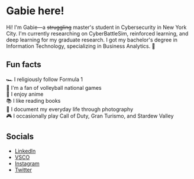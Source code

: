 # Gabie here!

Hi! I'm Gabie—a ~~struggling~~ master's student in Cybersecurity in New York City. I'm currently researching on CyberBattleSim, reinforced learning, and deep learning for my graduate research. I got my bachelor's degree in Information Technology, specializing in Business Analytics. 💙

## Fun facts
🏎️  I religiously follow Formula 1 \
🏐  I'm a fan of volleyball national games \
👾  I enjoy anime \
📚  I like reading books \
📸  I document my everyday life through photography \
🎮  I occasionally play Call of Duty, Gran Turismo, and Stardew Valley

## Socials
- [LinkedIn](https://www.linkedin.com/in/gabrielleauy/)
- [VSCO](https://vsco.co/gabrielleuy/gallery)
- [Instagram](https://www.instagram.com/gabieuy/)
- [Twitter](https://www.twitter.com/gabizzle11)
